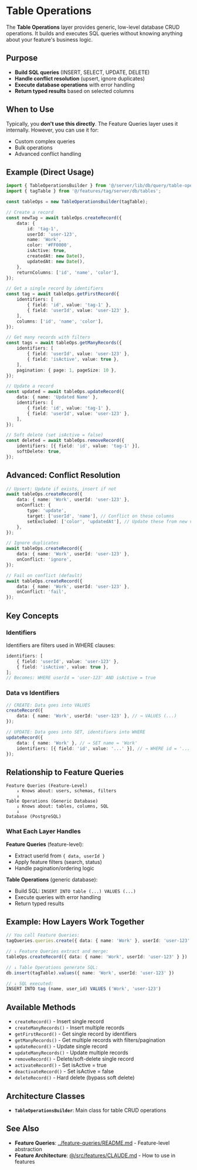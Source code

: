 # Table Operations

The **Table Operations** layer provides generic, low-level database CRUD operations. It builds and executes SQL queries without knowing anything about your feature's business logic.

## Purpose

- **Build SQL queries** (INSERT, SELECT, UPDATE, DELETE)
- **Handle conflict resolution** (upsert, ignore duplicates)
- **Execute database operations** with error handling
- **Return typed results** based on selected columns

## When to Use

Typically, you **don't use this directly**. The Feature Queries layer uses it internally. However, you can use it for:

- Custom complex queries
- Bulk operations
- Advanced conflict handling

## Example (Direct Usage)

```typescript
import { TableOperationsBuilder } from '@/server/lib/db/query/table-operations/core';
import { tagTable } from '@/features/tag/server/db/tables';

const tableOps = new TableOperationsBuilder(tagTable);

// Create a record
const newTag = await tableOps.createRecord({
    data: {
        id: 'tag-1',
        userId: 'user-123',
        name: 'Work',
        color: '#FF0000',
        isActive: true,
        createdAt: new Date(),
        updatedAt: new Date(),
    },
    returnColumns: ['id', 'name', 'color'],
});

// Get a single record by identifiers
const tag = await tableOps.getFirstRecord({
    identifiers: [
        { field: 'id', value: 'tag-1' },
        { field: 'userId', value: 'user-123' },
    ],
    columns: ['id', 'name', 'color'],
});

// Get many records with filters
const tags = await tableOps.getManyRecords({
    identifiers: [
        { field: 'userId', value: 'user-123' },
        { field: 'isActive', value: true },
    ],
    pagination: { page: 1, pageSize: 10 },
});

// Update a record
const updated = await tableOps.updateRecord({
    data: { name: 'Updated Name' },
    identifiers: [
        { field: 'id', value: 'tag-1' },
        { field: 'userId', value: 'user-123' },
    ],
});

// Soft delete (set isActive = false)
const deleted = await tableOps.removeRecord({
    identifiers: [{ field: 'id', value: 'tag-1' }],
    softDelete: true,
});
```

## Advanced: Conflict Resolution

```typescript
// Upsert: Update if exists, insert if not
await tableOps.createRecord({
    data: { name: 'Work', userId: 'user-123' },
    onConflict: {
        type: 'update',
        target: ['userId', 'name'], // Conflict on these columns
        setExcluded: ['color', 'updatedAt'], // Update these from new values
    },
});

// Ignore duplicates
await tableOps.createRecord({
    data: { name: 'Work', userId: 'user-123' },
    onConflict: 'ignore',
});

// Fail on conflict (default)
await tableOps.createRecord({
    data: { name: 'Work', userId: 'user-123' },
    onConflict: 'fail',
});
```

## Key Concepts

### Identifiers

Identifiers are filters used in WHERE clauses:

```typescript
identifiers: [
    { field: 'userId', value: 'user-123' },
    { field: 'isActive', value: true },
];
// Becomes: WHERE userId = 'user-123' AND isActive = true
```

### Data vs Identifiers

```typescript
// CREATE: Data goes into VALUES
createRecord({
    data: { name: 'Work', userId: 'user-123' }, // → VALUES (...)
});

// UPDATE: Data goes into SET, identifiers into WHERE
updateRecord({
    data: { name: 'Work' }, // → SET name = 'Work'
    identifiers: [{ field: 'id', value: '...' }], // → WHERE id = '...'
});
```

## Relationship to Feature Queries

```
Feature Queries (Feature-Level)
    ↓ Knows about: users, schemas, filters
    ↓
Table Operations (Generic Database)
    ↓ Knows about: tables, columns, SQL
    ↓
Database (PostgreSQL)
```

### What Each Layer Handles

**Feature Queries** (feature-level):

- Extract userId from `{ data, userId }`
- Apply feature filters (search, status)
- Handle pagination/ordering logic

**Table Operations** (generic database):

- Build SQL: `INSERT INTO table (...) VALUES (...)`
- Execute queries with error handling
- Return typed results

## Example: How Layers Work Together

```typescript
// You call Feature Queries:
tagQueries.queries.create({ data: { name: 'Work' }, userId: 'user-123' })

// ↓ Feature Queries extract and merge:
tableOps.createRecord({ data: { name: 'Work', userId: 'user-123' } })

// ↓ Table Operations generate SQL:
db.insert(tagTable).values({ name: 'Work', userId: 'user-123' })

// ↓ SQL executed:
INSERT INTO tag (name, user_id) VALUES ('Work', 'user-123')
```

## Available Methods

- `createRecord()` - Insert single record
- `createManyRecords()` - Insert multiple records
- `getFirstRecord()` - Get single record by identifiers
- `getManyRecords()` - Get multiple records with filters/pagination
- `updateRecord()` - Update single record
- `updateManyRecords()` - Update multiple records
- `removeRecord()` - Delete/soft-delete single record
- `activateRecord()` - Set isActive = true
- `deactivateRecord()` - Set isActive = false
- `deleteRecord()` - Hard delete (bypass soft delete)

## Architecture Classes

- **`TableOperationsBuilder`**: Main class for table CRUD operations

## See Also

- **Feature Queries**: [../feature-queries/README.md](../feature-queries/README.md) - Feature-level abstraction
- **Feature Architecture**: [@/src/features/CLAUDE.md](../../../../features/CLAUDE.md) - How to use in features
